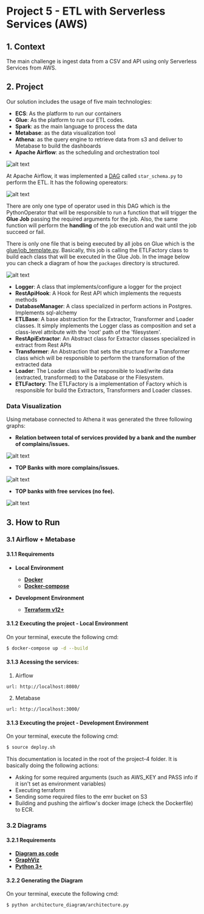# Project 5 - ETL with Serverless Services (AWS)

## 1. Context
The main challenge is ingest data from a CSV and API using only Serverless Services from AWS.

## 2. Project

Our solution includes the usage of five main technologies:
* **ECS**: As the platform to run our containers
* **Glue**: As the platform to run our ETL codes.
* **Spark**: as the main language to process the data
* **Metabase**: as the data visualization tool
* **Athena**: as the query engine to retrieve data from s3 and deliver to Metabase to build the dashboards
* **Apache Airflow**: as the scheduling and orchestration tool

![alt text](architecture_diagram/source_images/architecture_resized.png "Architecture")


At Apache Airflow, it was implemented a [DAG](airflow/dags/star_schema.py) called `star_schema.py` to perform the ETL. It has the following opereators:

![alt text](architecture_diagram/source_images/dag.png "DAG")

There are only one type of operator used in this DAG which is the PythonOperator that will be responsible to run a function that will trigger the **Glue Job** passing the required arguments for the job. Also, the same function will perform the **handling** of the job execution and wait until the job succeed or fail.

There is only one file that is being executed by all jobs on Glue which is the [glue/job_template.py](glue/job_template.py). Basically, this job is calling the ETLFactory class to build each class that will be executed in the Glue Job. In the image below you can check a diagram of how the `packages` directory is structured.

![alt text](architecture_diagram/source_images/oo_design1.png "OO Design")
* **Logger**: A class that implements/configure a logger for the project
* **RestApiHook**: A Hook for Rest API which implements the requests methods
* **DatabaseManager**: A class specialized in perform actions in Postgres. Implements sql-alchemy
* **ETLBase**: A base abstraction for the Extractor, Transformer and Loader classes. It simply implements the Logger class as composition and set a class-level attribute with the 'root' path of the 'filesystem'.
* **RestApiExtractor**: An Abstract class for Extractor classes specialized in extract from Rest APIs
* **Transformer**: An Abstraction that sets the structure for a Transformer class which will be responsible to perform the transformation of the extracted data
* **Loader**: The Loader class will be responsible to load/write data (extracted, transformed) to the Database or the Filesystem.
* **ETLFactory**: The ETLFactory is a implementation of Factory which is responsible for build the Extractors, Transformers and Loader classes.


### Data Visualization
Using metabase connected to Athena it was generated the three following graphs:

  * **Relation between total of services provided by a bank and the number of complains/issues.**

  ![alt text](architecture_diagram/source_images/graph1.png "Star Schema Model")


  * **TOP Banks with more complains/issues.**

  ![alt text](architecture_diagram/source_images/graph2.png "Star Schema Model")
  

  * **TOP banks with free services (no fee).**

  ![alt text](architecture_diagram/source_images/graph3.png "Star Schema Model")


## 3. How to Run

### 3.1 Airflow + Metabase
#### 3.1.1 Requirements

* **Local Environment**
  - **[Docker](https://www.docker.com/)**
  - **[Docker-compose](https://docs.docker.com/compose/)**

* **Development Environment**
  - **[Terraform v12+](https://www.terraform.io/)**
  
#### 3.1.2 Executing the project - Local Environment

On your terminal, execute the following cmd:
```sh
$ docker-compose up -d --build
```

#### 3.1.3 Acessing the services:

1. Airflow
```text
url: http://localhost:8080/
```

2. Metabase
```text
url: http://localhost:3000/
```


#### 3.1.3 Executing the project - Development Environment

On your terminal, execute the following cmd:
```sh
$ source deploy.sh
```
This documentation is located in the root of the project-4 folder. It is basically doing the following actions:
* Asking for some required arguments (such as AWS_KEY and PASS info if it isn't set as environment variables)
* Executing terraform
* Sending some required files to the emr bucket on S3
* Building and pushing the airflow's docker image (check the Dockerfile) to ECR.


### 3.2 Diagrams

#### 3.2.1 Requirements
- **[Diagram as code](https://diagrams.mingrammer.com/)**
- **[GraphViz](https://graphviz.gitlab.io/download/)**
- **[Python 3+](https://www.python.org/)**

#### 3.2.2 Generating the Diagram

On your terminal, execute the following cmd:
```sh
$ python architecture_diagram/architecture.py
```